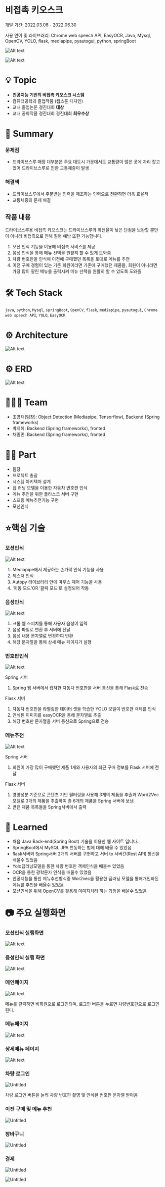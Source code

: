 # 비접촉 키오스크

개발 기간: 2022.03.06 - 2022.06.30

사용 언어 및 라이브러리: Chrome web speech API, EasyOCR, Java, Mysql, OpenCV, YOLO, flask, mediapipe, pyautogui, python, springBoot


![Alt text](https://www.notion.so/image/https%3A%2F%2Fs3-us-west-2.amazonaws.com%2Fsecure.notion-static.com%2F0ed0f923-5c5e-4ceb-82a7-cbe91aad4f99%2FUntitled.png?table=block&id=1b78ef7e-2a6c-4ab7-899e-773e8c115a34&spaceId=06f0f896-1b5a-46cf-aade-df6eca3ea953&width=2000&userId=562b3917-adc0-4ead-a11f-a90f8dbc1573&cache=v2)

![Alt text](https://www.notion.so/image/https%3A%2F%2Fs3-us-west-2.amazonaws.com%2Fsecure.notion-static.com%2Ffa308217-a04a-4a36-9740-bf848e114568%2FUntitled.png?table=block&id=d51ba5f6-b141-41f5-861d-e7c09cc468b6&spaceId=06f0f896-1b5a-46cf-aade-df6eca3ea953&width=1580&userId=562b3917-adc0-4ead-a11f-a90f8dbc1573&cache=v2)


# 💡 Topic

- **인공지능 기반의 비접촉 키오스크 시스템**
- 컴퓨터공학과 졸업작품 (캡스톤 디자인)
- 교내 졸업논문 경진대회 **대상**
- 교내 공학작품 경진대회 경진대회 **최우수상**
    
    

# 📝 Summary

### 문제점

- 드라이브스루 매장 대부분은 주요 대도시 가운데서도 교통량이 많은 곳에 자리 잡고 있어 드라이브스루로 인한 교통체증이 발생

### 해결책

- 드라이브스루에서 주문받는 인력을 제조하는 인력으로 전환하면 더욱 효율적
- 교통체증의 문제 해결

## **작품 내용**

드라이브스루용 비접촉 키오스크는 드라이브스루의 회전율이 낮은 단점을 보완할 뿐만이 아니라 비접촉으로 인해 질병 예방 또한 가능합니다.

1. 모션 인식 기능을 이용해 비접촉 서비스를 제공
2. 음성 인식을 통해 메뉴 선택을 원활히 할 수 있게 도와줌
3. 차량 번호판을 인식해 이전에 구매했던 목록을 토대로 메뉴를 추천
4. 이전 구매 경험이 있는 기존 회원이라면 기존에 구매했던 제품들, 회원이 아니라면 가장 많이 팔린 메뉴를 출력시켜 메뉴 선택을 원활히 할 수 있도록 도와줌

# 🛠 Tech Stack

`java`, `python`, `Mysql`, `springBoot`, `OpenCV`, `flask`, `mediapipe`, `pyautogui`, `Chrome web speech API`, `YOLO`, `EasyOCR`

# ⚙️ Architecture

![Alt text](https://www.notion.so/image/https%3A%2F%2Fs3-us-west-2.amazonaws.com%2Fsecure.notion-static.com%2F9aa10395-7d30-4428-9cd5-6ea0ffecf1db%2FUntitled.png?table=block&id=5eab6481-a685-4dae-9d43-7d9ba3b3040e&spaceId=06f0f896-1b5a-46cf-aade-df6eca3ea953&width=2000&userId=562b3917-adc0-4ead-a11f-a90f8dbc1573&cache=v2)

# ⚙️ ERD

![Alt text](https://www.notion.so/image/https%3A%2F%2Fs3-us-west-2.amazonaws.com%2Fsecure.notion-static.com%2F6d74611c-5a36-4248-b665-9710b03e9344%2FUntitled.png?table=block&id=2929c038-345c-429a-86d1-6c06a1fc3bba&spaceId=06f0f896-1b5a-46cf-aade-df6eca3ea953&width=2000&userId=562b3917-adc0-4ead-a11f-a90f8dbc1573&cache=v2)

# 🧑🏻‍💻 Team

- 조영재(팀장): Object Detection (Mediapipe, Tensorflow), Backend (Spring frameworks)
- 박지혜: Backend (Spring frameworks), fronted
- 채종민: Backend (Spring frameworks), fronted

# 🤚🏻 Part

- 팀장
- 프로젝트 총괄
- 시스템 아키텍처 설계
- 딥 러닝 모델을 이용한 자동차 번호판 인식
- 메뉴 추천을 위한 플라스크 서버 구현
- 스프링 메뉴추천기능 구현
- 모션인식

# ⭐️**핵심 기술**

### 모션인식

![Alt text](https://www.notion.so/image/https%3A%2F%2Fs3-us-west-2.amazonaws.com%2Fsecure.notion-static.com%2F666f6fa3-a519-4a18-a02d-3c3862685c62%2FUntitled.png?table=block&id=f8d3a9cb-ac0a-4317-91e0-738f4281893c&spaceId=06f0f896-1b5a-46cf-aade-df6eca3ea953&width=1340&userId=562b3917-adc0-4ead-a11f-a90f8dbc1573&cache=v2)

1. Mediapipe에서 제공하는 손가락 인식 기능을 사용
2. 제스쳐 인식
3. Autopy 라이브러리 안에 마우스 제어 기능을 사용
4. ‘이동 모드’OR ‘클릭 모드’로 설정되어 작동

### 음성인식

![Alt text](https://www.notion.so/image/https%3A%2F%2Fs3-us-west-2.amazonaws.com%2Fsecure.notion-static.com%2Fb3402163-037e-4215-9348-ac1820ac04fe%2FUntitled.png?table=block&id=386e90fc-7bdd-4cca-961e-7647671a831f&spaceId=06f0f896-1b5a-46cf-aade-df6eca3ea953&width=960&userId=562b3917-adc0-4ead-a11f-a90f8dbc1573&cache=v2)

1. 크롬 웹 스피치를 통해 사용자 음성이 입력
2. 음성 파일로 변환 후 서버에 전달
3. 음성 내용 문자열로 변경하여 반환
4. 해당 문자열을 통해 상세 메뉴 페이지가 실행

### 번호판인식

![Alt text](https://www.notion.so/image/https%3A%2F%2Fs3-us-west-2.amazonaws.com%2Fsecure.notion-static.com%2F84f40997-d147-4a54-82ed-d129e524b79b%2FUntitled.png?table=block&id=e162272b-3291-4024-a253-a42344e7fbd7&spaceId=06f0f896-1b5a-46cf-aade-df6eca3ea953&width=960&userId=562b3917-adc0-4ead-a11f-a90f8dbc1573&cache=v2)

Spring 서버

1. Spring 웹 서버에서 캡쳐한 자동차 번호판을 서버 통신을 통해 Flask로 전송

Flask 서버

1. 자동차 번호판을 라벨링한 데이터 셋을 학습한 YOLO 모델이 번호판 객체를 인식
2. 인식된 이미지를 easyOCR을 통해 문자열로 추출
3. 해당 번호판 문자열을 서버 통신으로 Spring으로 전송

### 메뉴추천

![Alt text](https://www.notion.so/image/https%3A%2F%2Fs3-us-west-2.amazonaws.com%2Fsecure.notion-static.com%2Fe7de514a-ea4e-4478-9b2c-68bb7b28ec7d%2FUntitled.png?table=block&id=a7c0711f-016f-4168-8ce4-64bde51775aa&spaceId=06f0f896-1b5a-46cf-aade-df6eca3ea953&width=960&userId=562b3917-adc0-4ead-a11f-a90f8dbc1573&cache=v2)

Spring 서버

1. 회원이 가장 많이 구매했던 제품 1개와 사용자의 최근 구매 정보를 Flask 서버에 전달

Flask 서버

1. 영양성분 기준으로 콘텐츠 기반 필터링을 사용해 3개의 제품을 추출과 Word2Vec 모델로 3개의 제품을 추출하여 총 6개의 제품을 Spring 서버에 보냄
2. 받은 제품 목록들을 Spring서버에서 출력

# 🤔 Learned

- 처음 Java Back-end(Spring Boot) 기술을 이용한 웹 사이트 입니다.
- SpringBoot에서 MySQL JPA 연동하는 법에 대해 배울 수 있었음
- flask서버와 Spring서버 2개의 서버를 구현하고 서버 to 서버간(Rest API) 통신을 배울수 있었음
- Yolo딥러닝모델을 통한 차량 번호판 객체인식을 배울수 있었음
- OCR을 통한 광학문자 인식을 배울수 있었음
- 인공지능을 통한 메뉴추천방식중 Wor2vec을 활용한 딥러닝 모델을 통해개인화된 메뉴를 추천을 배울수 있었음
- 모션인식을 위해 OpenCV를 활용해 이미지처리 하는 과정을 배울수 있었음

# 📷 주요 실행화면

### 모션인식 실행화면

![Alt text](https://www.notion.so/image/https%3A%2F%2Fs3-us-west-2.amazonaws.com%2Fsecure.notion-static.com%2Fe54f75ba-bf7e-4573-8f7c-75a91e37c83b%2FUntitled.png?table=block&id=40d6b7a1-a60c-429d-8d1a-e330faf43865&spaceId=06f0f896-1b5a-46cf-aade-df6eca3ea953&width=670&userId=562b3917-adc0-4ead-a11f-a90f8dbc1573&cache=v2)

### 음성인식 실행 화면

![Alt text](https://www.notion.so/image/https%3A%2F%2Fs3-us-west-2.amazonaws.com%2Fsecure.notion-static.com%2F3727f803-d017-4086-9b7c-0abdd70e0484%2FUntitled.png?table=block&id=1226fa32-cfc4-42d8-89f3-d5144e3580a2&spaceId=06f0f896-1b5a-46cf-aade-df6eca3ea953&width=1150&userId=562b3917-adc0-4ead-a11f-a90f8dbc1573&cache=v2)

### 메인페이지

![Alt text](https://www.notion.so/image/https%3A%2F%2Fs3-us-west-2.amazonaws.com%2Fsecure.notion-static.com%2Feb5f3836-4a04-4396-8c1c-4d93c7affe1d%2FUntitled.png?table=block&id=842c7322-aef3-4f46-9d0a-41518fec1b42&spaceId=06f0f896-1b5a-46cf-aade-df6eca3ea953&width=1060&userId=562b3917-adc0-4ead-a11f-a90f8dbc1573&cache=v2)

메뉴를 클릭하면 비회원으로 로그인되며, 로그인 버튼을 누르면 차량번호판으로 로그인된다.

### 메뉴페이지

![Alt text](https://www.notion.so/image/https%3A%2F%2Fs3-us-west-2.amazonaws.com%2Fsecure.notion-static.com%2F69c35a6c-5d17-4aec-8f45-f2c0d8a0f4b8%2FUntitled.png?table=block&id=06a86e7b-176d-48f9-89b9-02e6894db4fb&spaceId=06f0f896-1b5a-46cf-aade-df6eca3ea953&width=1060&userId=562b3917-adc0-4ead-a11f-a90f8dbc1573&cache=v2)

### 상세메뉴 페이지

![Alt text](https://www.notion.so/image/https%3A%2F%2Fs3-us-west-2.amazonaws.com%2Fsecure.notion-static.com%2F5cbfac39-f9a1-403c-851b-f928d78af25d%2FUntitled.png?table=block&id=3b5bfb91-ed94-43c8-b890-6c18c98982cf&spaceId=06f0f896-1b5a-46cf-aade-df6eca3ea953&width=960&userId=562b3917-adc0-4ead-a11f-a90f8dbc1573&cache=v2)

### 차량 로그인

![Untitled](https://www.notion.so/image/https%3A%2F%2Fs3-us-west-2.amazonaws.com%2Fsecure.notion-static.com%2F6600eb26-a4ab-44b5-89ce-6439d965ab22%2FUntitled.png?table=block&id=0d16c3f1-7cea-4a64-8947-e2d614cc789e&spaceId=06f0f896-1b5a-46cf-aade-df6eca3ea953&width=2000&userId=562b3917-adc0-4ead-a11f-a90f8dbc1573&cache=v2)

차량 로그인 버튼을  눌러 차량 번호판 촬영 및 인식된 번호판 문자열 받아옴

### 이전 구매 및 메뉴 추천

![Untitled](https://www.notion.so/image/https%3A%2F%2Fs3-us-west-2.amazonaws.com%2Fsecure.notion-static.com%2F8b788e7b-897c-4116-bf56-4d663816543a%2FUntitled.png?table=block&id=b10ede82-2b91-4755-a801-a4897974681b&spaceId=06f0f896-1b5a-46cf-aade-df6eca3ea953&width=960&userId=562b3917-adc0-4ead-a11f-a90f8dbc1573&cache=v2)

### 장바구니

![Untitled](https://www.notion.so/image/https%3A%2F%2Fs3-us-west-2.amazonaws.com%2Fsecure.notion-static.com%2F3e780820-b926-4671-bc16-201091437d87%2FUntitled.png?table=block&id=2163bd09-5541-4766-881e-89d9e1b50225&spaceId=06f0f896-1b5a-46cf-aade-df6eca3ea953&width=860&userId=562b3917-adc0-4ead-a11f-a90f8dbc1573&cache=v2)

### 결제

![Untitled](https://www.notion.so/image/https%3A%2F%2Fs3-us-west-2.amazonaws.com%2Fsecure.notion-static.com%2F022719b0-b4ef-454b-84aa-878214e4365a%2FUntitled.png?table=block&id=3d93ba1f-7585-4fa5-a7bf-2f12ef9eb461&spaceId=06f0f896-1b5a-46cf-aade-df6eca3ea953&width=1150&userId=562b3917-adc0-4ead-a11f-a90f8dbc1573&cache=v2)

![Untitled](https://www.notion.so/image/https%3A%2F%2Fs3-us-west-2.amazonaws.com%2Fsecure.notion-static.com%2F6eff0b8a-6790-4728-aa20-228493884fc9%2FUntitled.png?table=block&id=5d7850ec-a1f5-4d3b-8ea1-b678b8c2a56c&spaceId=06f0f896-1b5a-46cf-aade-df6eca3ea953&width=860&userId=562b3917-adc0-4ead-a11f-a90f8dbc1573&cache=v2)

